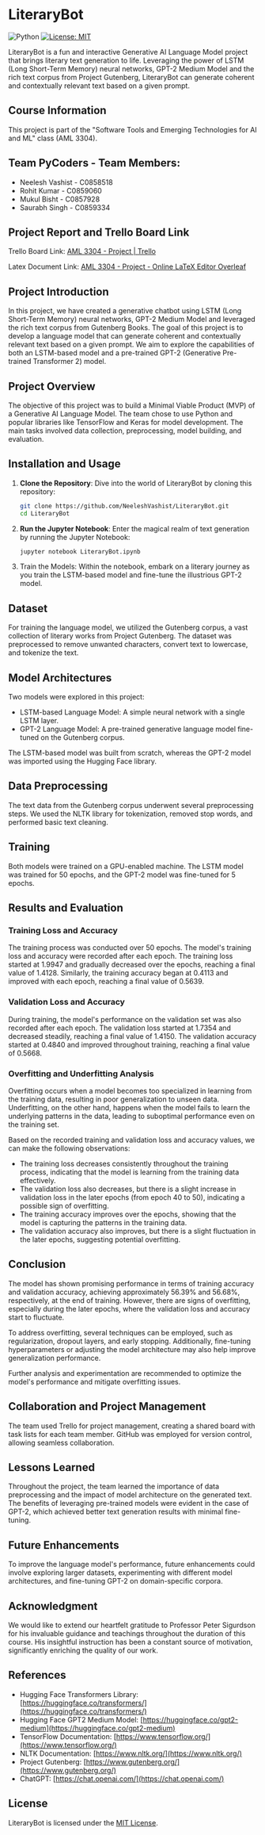 # LiteraryBot

![Python](https://img.shields.io/badge/python-3.7%20%7C%203.8%20%7C%203.9-blue)
[![License: MIT](https://img.shields.io/badge/License-MIT-yellow.svg)](https://opensource.org/licenses/MIT)

LiteraryBot is a fun and interactive Generative AI Language Model project that brings literary text generation to life. Leveraging the power of LSTM (Long Short-Term Memory) neural networks, GPT-2 Medium Model and the rich text corpus from Project Gutenberg, LiteraryBot can generate coherent and contextually relevant text based on a given prompt.

## Course Information

This project is part of the "Software Tools and Emerging Technologies for AI and ML" class (AML 3304).

## Team PyCoders - Team Members:

- Neelesh Vashist - C0858518
- Rohit Kumar - C0859060
- Mukul Bisht - C0857928
- Saurabh Singh - C0859334

## Project Report and Trello Board Link

Trello Board Link: [AML 3304 - Project | Trello](https://trello.com/b/QQKHYFCI/aml-3304-project)

Latex Document Link: [AML 3304 - Project - Online LaTeX Editor Overleaf](https://www.overleaf.com/project/64c6ed18b362775457f1246c)

## Project Introduction

In this project, we have created a generative chatbot using LSTM (Long Short-Term Memory) neural networks, GPT-2 Medium Model and leveraged the rich text corpus from Gutenberg Books. The goal of this project is to develop a language model that can generate coherent and contextually relevant text based on a given prompt. We aim to explore the capabilities of both an LSTM-based model and a pre-trained GPT-2 (Generative Pre-trained Transformer 2) model.

## Project Overview

The objective of this project was to build a Minimal Viable Product (MVP) of a Generative AI Language Model. The team chose to use Python and popular libraries like TensorFlow and Keras for model development. The main tasks involved data collection, preprocessing, model building, and evaluation.

## Installation and Usage

1. **Clone the Repository**: Dive into the world of LiteraryBot by cloning this repository:
   ```bash
   git clone https://github.com/NeeleshVashist/LiteraryBot.git
   cd LiteraryBot
   ```
   
2. **Run the Jupyter Notebook**: Enter the magical realm of text generation by running the Jupyter Notebook:
   ```bash
   jupyter notebook LiteraryBot.ipynb
   ```

3. Train the Models: Within the notebook, embark on a literary journey as you train the LSTM-based model and fine-tune the illustrious GPT-2 model.

## Dataset

For training the language model, we utilized the Gutenberg corpus, a vast collection of literary works from Project Gutenberg. The dataset was preprocessed to remove unwanted characters, convert text to lowercase, and tokenize the text.

## Model Architectures

Two models were explored in this project: 
- LSTM-based Language Model: A simple neural network with a single LSTM layer.
- GPT-2 Language Model: A pre-trained generative language model fine-tuned on the Gutenberg corpus.

The LSTM-based model was built from scratch, whereas the GPT-2 model was imported using the Hugging Face library.

## Data Preprocessing

The text data from the Gutenberg corpus underwent several preprocessing steps. We used the NLTK library for tokenization, removed stop words, and performed basic text cleaning.

## Training

Both models were trained on a GPU-enabled machine. The LSTM model was trained for 50 epochs, and the GPT-2 model was fine-tuned for 5 epochs.

## Results and Evaluation

### Training Loss and Accuracy
The training process was conducted over 50 epochs. The model's training loss and accuracy were recorded after each epoch. The training loss started at 1.9947 and gradually decreased over the epochs, reaching a final value of 1.4128. Similarly, the training accuracy began at 0.4113 and improved with each epoch, reaching a final value of 0.5639.

### Validation Loss and Accuracy
During training, the model's performance on the validation set was also recorded after each epoch. The validation loss started at 1.7354 and decreased steadily, reaching a final value of 1.4150. The validation accuracy started at 0.4840 and improved throughout training, reaching a final value of 0.5668.

### Overfitting and Underfitting Analysis
Overfitting occurs when a model becomes too specialized in learning from the training data, resulting in poor generalization to unseen data. Underfitting, on the other hand, happens when the model fails to learn the underlying patterns in the data, leading to suboptimal performance even on the training set.

Based on the recorded training and validation loss and accuracy values, we can make the following observations:

- The training loss decreases consistently throughout the training process, indicating that the model is learning from the training data effectively.
- The validation loss also decreases, but there is a slight increase in validation loss in the later epochs (from epoch 40 to 50), indicating a possible sign of overfitting.
- The training accuracy improves over the epochs, showing that the model is capturing the patterns in the training data.
- The validation accuracy also improves, but there is a slight fluctuation in the later epochs, suggesting potential overfitting.

## Conclusion

The model has shown promising performance in terms of training accuracy and validation accuracy, achieving approximately 56.39% and 56.68%, respectively, at the end of training. However, there are signs of overfitting, especially during the later epochs, where the validation loss and accuracy start to fluctuate.

To address overfitting, several techniques can be employed, such as regularization, dropout layers, and early stopping. Additionally, fine-tuning hyperparameters or adjusting the model architecture may also help improve generalization performance.

Further analysis and experimentation are recommended to optimize the model's performance and mitigate overfitting issues.

## Collaboration and Project Management

The team used Trello for project management, creating a shared board with task lists for each team member. GitHub was employed for version control, allowing seamless collaboration.

## Lessons Learned

Throughout the project, the team learned the importance of data preprocessing and the impact of model architecture on the generated text. The benefits of leveraging pre-trained models were evident in the case of GPT-2, which achieved better text generation results with minimal fine-tuning.

## Future Enhancements

To improve the language model's performance, future enhancements could involve exploring larger datasets, experimenting with different model architectures, and fine-tuning GPT-2 on domain-specific corpora.

## Acknowledgment
We would like to extend our heartfelt gratitude to Professor Peter Sigurdson for his invaluable guidance and teachings throughout the duration of this course. His insightful instruction has been a constant source of motivation, significantly enriching the quality of our work.

## References

- Hugging Face Transformers Library: [https://huggingface.co/transformers/](https://huggingface.co/transformers/)
- Hugging Face GPT2 Medium Model: [https://huggingface.co/gpt2-medium](https://huggingface.co/gpt2-medium)
- TensorFlow Documentation: [https://www.tensorflow.org/](https://www.tensorflow.org/)
- NLTK Documentation: [https://www.nltk.org/](https://www.nltk.org/)
- Project Gutenberg: [https://www.gutenberg.org/](https://www.gutenberg.org/)
- ChatGPT: [https://chat.openai.com/](https://chat.openai.com/)

## License

LiteraryBot is licensed under the [MIT License](LICENSE).
